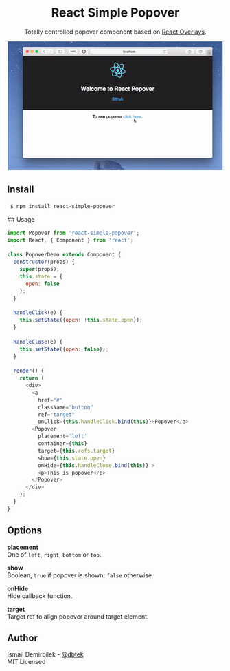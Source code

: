 <div align="center">
 <h1>React Simple Popover</h1>
 <p>
  Totally controlled popover component based on <a href="https://github.com/react-bootstrap/react-overlays">React Overlays</a>.
 </p>

 <img src="demo.gif" alt="Demo"/>
</div>

## Install
```bash
 $ npm install react-simple-popover
```

## Usage
```js
import Popover from 'react-simple-popover';
import React, { Component } from 'react';

class PopoverDemo extends Component {
  constructor(props) {
    super(props);
    this.state = {
      open: false
    };
  }

  handleClick(e) {
    this.setState({open: !this.state.open});
  }

  handleClose(e) {
    this.setState({open: false});
  }

  render() {
    return (
      <div>
        <a
          href="#"
          className="button"
          ref="target"
          onClick={this.handleClick.bind(this)}>Popover</a>
        <Popover
          placement='left'
          container={this}
          target={this.refs.target}
          show={this.state.open}
          onHide={this.handleClose.bind(this)} >
          <p>This is popover</p>
        </Popover>
      </div>
    );
  }
}
```

## Options

**placement**  
One of `left`, `right`, `bottom` or `top`.

**show**  
Boolean, `true` if popover is shown; `false` otherwise.

**onHide**  
Hide callback function.

**target**  
Target ref to align popover around target element.

## Author
Ismail Demirbilek - [@dbtek](https://twitter.com/dbtek)  
MIT Licensed
